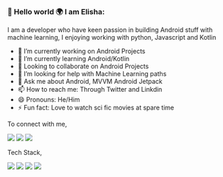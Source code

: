 ### 👋 Hello world :earth_africa: I am Elisha:

I am a developer who have keen passion in building Android stuff with machine learning, I enjoying working with python, Javascript and Kotlin


- 🔭 I’m currently working on Android Projects
- 🌱 I’m currently learning Android/Kotlin
- 👯 Looking to collaborate on Android Projects
- 🤔 I’m looking for help with Machine Learning paths
- 💬 Ask me about Android, MVVM Android Jetpack
- 📫 How to reach me: Through Twitter and Linkdin
- 😄 Pronouns: He/Him
- ⚡ Fun fact: Love to watch sci fic movies at spare time



To connect with me,

[<img src="https://img.shields.io/badge/twitter-%231DA1F2.svg?&style=for-the-badge&logo=twitter&logoColor=white" />](https://twitter.com/elicodes97)  [<img src="https://img.shields.io/badge/linkedin-%230077B5.svg?&style=for-the-badge&logo=linkedin&logoColor=white" />](https://www.linkedin.com/in/elishachidera/) [<img src = "https://img.shields.io/badge/facebook-%231877F2.svg?&style=for-the-badge&logo=facebook&logoColor=white">](https://www.facebook.com/ebehelisha)


Tech Stack,

<img src="https://img.shields.io/badge/python%20-%2314354C.svg?&style=for-the-badge&logo=python&logoColor=white"/>   <img src="https://img.shields.io/badge/android-%23000000.svg?&style=for-the-badge&logo=android&logoColor=green"/> <img src="https://img.shields.io/badge/kotlin%20-%23000.svg?&style=for-the-badge&logo=kotlin&logoColor=purple"/> <img src="https://img.shields.io/badge/git%20-%23F05033.svg?&style=for-the-badge&logo=git&logoColor=white"/> 

<!--
**MrCoderJ/MrCoderJ** is a ✨ _special_ ✨ repository because its `README.md` (this file) appears on your GitHub profile.

Here are some ideas to get you started:

- 🔭 I’m currently working on ...
- 🌱 I’m currently learning ...
- 👯 I’m looking to collaborate on ...
- 🤔 I’m looking for help with ...
- 💬 Ask me about ...
- 📫 How to reach me: ...
- 😄 Pronouns: ...
- ⚡ Fun fact: ...
-->
